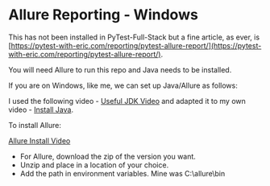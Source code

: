 # Allure Reporting - Windows

This has not been installed in PyTest-Full-Stack but a fine article, as ever, is [https://pytest-with-eric.com/reporting/pytest-allure-report/](https://pytest-with-eric.com/reporting/pytest-allure-report/).

You will need Allure to run this repo and Java needs to be installed.

If you are on Windows, like me, we can set up Java/Allure as follows:

I used the following video - [Useful JDK Video](https://www.youtube.com/watch?v=-O4QVijnA7Y) and adapted it to my own video - [Install Java](https://youtu.be/rSBF74Ydm58).

To install Allure: 

[Allure Install Video](https://www.youtube.com/watch?v=Y4S2UUPsNP4)

- For Allure, download the zip of the version you want.
- Unzip and place in a location of your choice.
- Add the path in environment variables. Mine was C:\allure\bin






